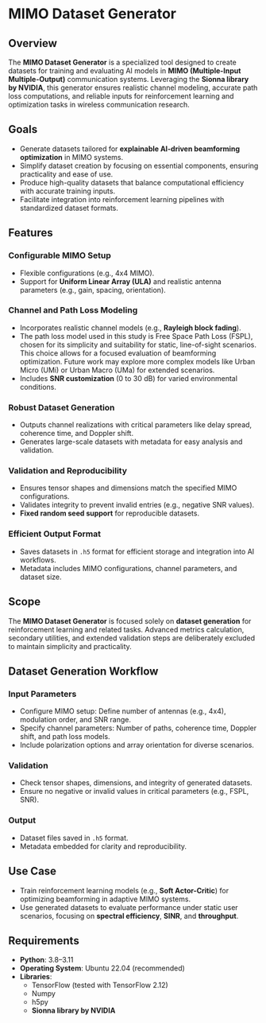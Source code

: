 # MIMO Dataset Generator

## Overview
The **MIMO Dataset Generator** is a specialized tool designed to create datasets for training and evaluating AI models in **MIMO (Multiple-Input Multiple-Output)** communication systems. Leveraging the **Sionna library by NVIDIA**, this generator ensures realistic channel modeling, accurate path loss computations, and reliable inputs for reinforcement learning and optimization tasks in wireless communication research.

## Goals
- Generate datasets tailored for **explainable AI-driven beamforming optimization** in MIMO systems.
- Simplify dataset creation by focusing on essential components, ensuring practicality and ease of use.
- Produce high-quality datasets that balance computational efficiency with accurate training inputs.
- Facilitate integration into reinforcement learning pipelines with standardized dataset formats.

## Features
### Configurable MIMO Setup
- Flexible configurations (e.g., 4x4 MIMO).
- Support for **Uniform Linear Array (ULA)** and realistic antenna parameters (e.g., gain, spacing, orientation).

### Channel and Path Loss Modeling
- Incorporates realistic channel models (e.g., **Rayleigh block fading**).
- The path loss model used in this study is Free Space Path Loss (FSPL), chosen for its simplicity and suitability for static, line-of-sight scenarios. This choice allows for a focused evaluation of beamforming optimization. Future work may explore more complex models like Urban Micro (UMi) or Urban Macro (UMa) for extended scenarios.
- Includes **SNR customization** (0 to 30 dB) for varied environmental conditions.

### Robust Dataset Generation
- Outputs channel realizations with critical parameters like delay spread, coherence time, and Doppler shift.
- Generates large-scale datasets with metadata for easy analysis and validation.

### Validation and Reproducibility
- Ensures tensor shapes and dimensions match the specified MIMO configurations.
- Validates integrity to prevent invalid entries (e.g., negative SNR values).
- **Fixed random seed support** for reproducible datasets.

### Efficient Output Format
- Saves datasets in `.h5` format for efficient storage and integration into AI workflows.
- Metadata includes MIMO configurations, channel parameters, and dataset size.

## Scope
The **MIMO Dataset Generator** is focused solely on **dataset generation** for reinforcement learning and related tasks. Advanced metrics calculation, secondary utilities, and extended validation steps are deliberately excluded to maintain simplicity and practicality.

## Dataset Generation Workflow
### Input Parameters
- Configure MIMO setup: Define number of antennas (e.g., 4x4), modulation order, and SNR range.
- Specify channel parameters: Number of paths, coherence time, Doppler shift, and path loss models.
- Include polarization options and array orientation for diverse scenarios.

### Validation
- Check tensor shapes, dimensions, and integrity of generated datasets.
- Ensure no negative or invalid values in critical parameters (e.g., FSPL, SNR).

### Output
- Dataset files saved in `.h5` format.
- Metadata embedded for clarity and reproducibility.

##  Use Case
- Train reinforcement learning models (e.g., **Soft Actor-Critic**) for optimizing beamforming in adaptive MIMO systems.
- Use generated datasets to evaluate performance under static user scenarios, focusing on **spectral efficiency**, **SINR**, and **throughput**.

## Requirements
- **Python**: 3.8–3.11
- **Operating System**: Ubuntu 22.04 (recommended)
- **Libraries**:
  - TensorFlow (tested with TensorFlow 2.12)
  - Numpy
  - h5py
  - **Sionna library by NVIDIA**
